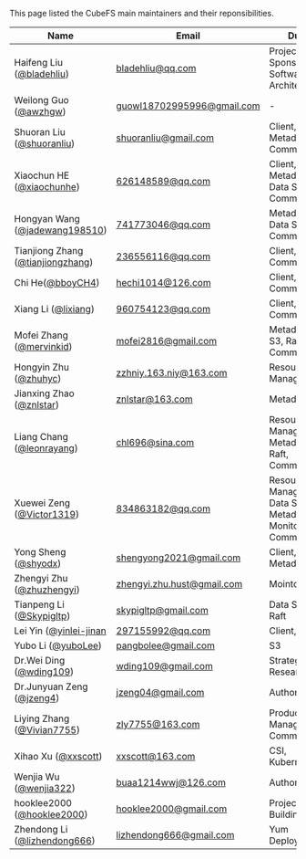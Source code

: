 This page listed the CubeFS main maintainers and their reponsibilities.

Name | Email | Duty | Organization
--------|---|---|---
Haifeng Liu ([@bladehliu](https://github.com/bladehliu))| [bladehliu@qq.com](bladehliu@qq.com) | Project Lead, Sponsor, Software Architect | -
Weilong Guo ([@awzhgw](https://github.com/awzhgw))| [guowl18702995996@gmail.com](mailto:guowl18702995996@gmail.com) | - | [JD.com](https://www.jd.com/)
Shuoran Liu ([@shuoranliu](https://github.com/shuoranliu)) | [shuoranliu@gmail.com](mailto:shuoranliu@gmail.com) | Client, SDK, Metadata, Community | [BEIKE](https://investors.ke.com/)
Xiaochun HE ([@xiaochunhe](https://github.com/xiaochunhe)) | [626148589@qq.com](mailto:626148589@qq.com) | Client, Metadata, Data Storage, Community | [OPPO](https://www.oppo.com/en/)
Hongyan Wang ([@jadewang198510](https://github.com/jadewang198510)) | [741773046@qq.com](mailto:741773046@qq.com) | Metadata, Data Storage, Community | [OPPO](https://www.oppo.com/en/)
Tianjiong Zhang ([@tianjiongzhang](https://github.com/tianjiongzhang)) | [236556116@qq.com](mailto:236556116@qq.com) | Client, Community | [OPPO](https://www.oppo.com/en/)
Chi He([@bboyCH4](https://github.com/bboyCH4)) | [hechi1014@126.com](mailto:hechi1014@126.com) | Client, Community | [OPPO](https://www.oppo.com/en/)
Xiang Li ([@lixiang](https://github.com/lixiang)) | [960754123@qq.com](mailto:960754123@qq.com) | Client, Community | [OPPO](https://www.oppo.com/en/)
Mofei Zhang ([@mervinkid](https://github.com/mervinkid)) | [mofei2816@gmail.com](mailto:mofei2816@gmail.com) | Metadata, S3, Raft, Community | [JD.com](https://www.jd.com/)
Hongyin Zhu ([@zhuhyc](https://github.com/zhuhyc)) | [zzhniy.163.niy@163.com](mailto:zzhniy.163.niy@163.com) | Resource Manager | [JD.com](https://www.jd.com/)
Jianxing Zhao ([@znlstar](https://github.com/znlstar)) | [znlstar@163.com](mailto:znlstar@163.com) | Metadata | [JD.com](https://www.jd.com/)
Liang Chang ([@leonrayang](https://github.com/leonrayang)) | [chl696@sina.com](mailto:chl696@sina.com) | Resource Manager, Metadata, Raft, Community | [OPPO](https://www.oppo.com/en/)
Xuewei Zeng ([@Victor1319](https://github.com/Victor1319)) | [834863182@qq.com](mailto:834863182@qq.com) | Resource Manager, Data Storage, Metadata, Monitor, Community | [OPPO](https://www.oppo.com/en/)
Yong Sheng ([@shyodx](https://github.com/shyodx)) | [shengyong2021@gmail.com](mailto:shengyong2021@gmail.com) | Client, SDK, Metadata | [BEIKE](https://investors.ke.com/)
Zhengyi Zhu ([@zhuzhengyi](https://github.com/wding109)) | [zhengyi.zhu.hust@gmail.com](mailto:zhengyi.zhu.hust@gmail.com) | Mointoring  | [BEIKE](https://investors.ke.com/)
Tianpeng Li ([@Skypigltp](https://github.com/skypigltp)) | [skypigltp@gmail.com](mailto:skypigltp@gmail.com) | Data Storage, Raft | [VIVO](https://www.vivo.com/)
Lei Yin ([@yinlei-jinan](https://github.com/yinlei-jinan) | [297155992@qq.com](mailto:297155992@qq.com) | Client, SDK | [JD.com](https://www.jd.com) |
Yubo Li ([@yuboLee](https://github.com/yuboLee)) | [pangbolee@gmail.com](mailto:pangbolee@gmail.com) | S3 | [JD.com](https://www.jd.com/)
Dr.Wei Ding ([@wding109](https://github.com/wding109)) | [wding109@gmail.com](mailto:wding109@gmail.com) | Strategy, Researching | [ByteDance](https://www.bytedance.com/)
Dr.Junyuan Zeng ([@jzeng4](https://github.com/jzeng4)) | [jzeng04@gmail.com](mailto:[jzeng04@gmail.com) | Authorization  | [LinkedIn](https://www.linkedin.com)
Liying Zhang ([@Vivian7755](https://github.com/Vivian7755)) | [zly7755@163.com](mailto:zly7755@163.com) | Product Management, Community  | [JD.com](https://www.jd.com/)
Xihao Xu ([@xxscott](https://github.com/xxscott)) | [xxscott@163.com](mailto:xxscott@163.com) | CSI, Kubernetes  | [JD.com](https://www.jd.com/)
Wenjia Wu ([@wenjia322](https://github.com/wenjia322)) | [buaa1214wwj@126.com](mailto:buaa1214wwj@126.com) | Authorization | [JD.com](https://www.jd.com/)
hooklee2000 ([@hooklee2000](https://github.com/hooklee2000)) | [hooklee2000@gmail.com](mailto:hooklee2000@gmail.com) | Project Building | [-](-)
Zhendong Li ([@lizhendong666](https://github.com/lizhendong666)) | [lizhendong666@gmail.com](mailto:lizhendong666@gmail.com) | Yum Deployment  | [JD.com](https://www.jd.com/)
